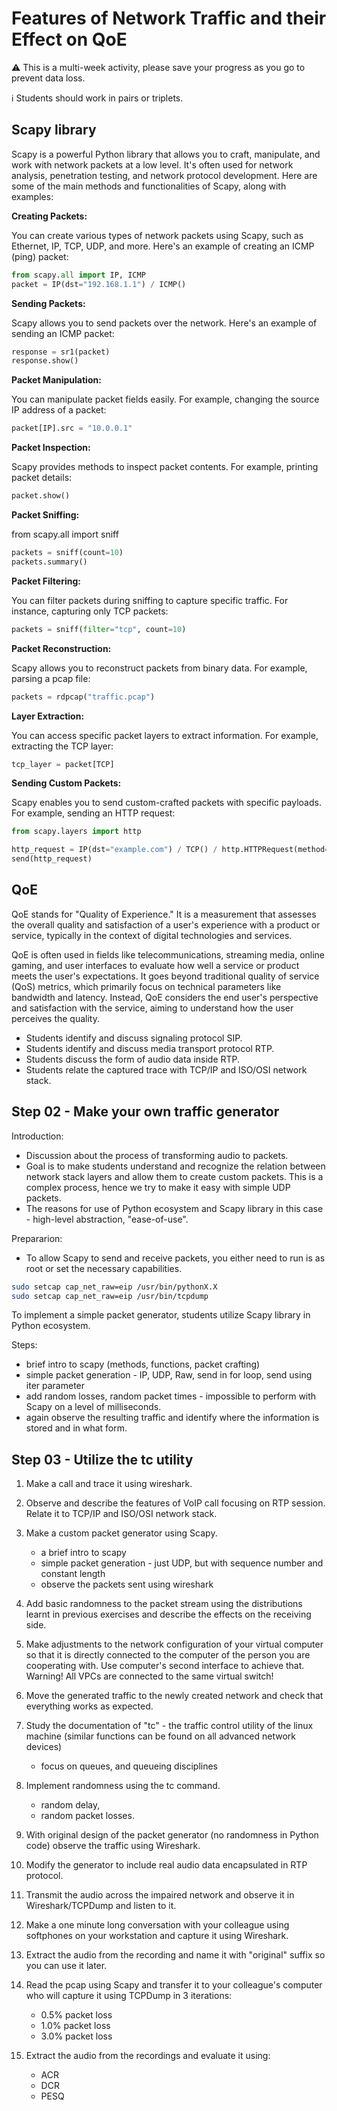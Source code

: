 # Features of Network Traffic and their Effect on QoE

:warning: This is a multi-week activity, please save your progress as you go to prevent data loss.

:information_source: Students should work in pairs or triplets.

## Scapy library

Scapy is a powerful Python library that allows you to craft, manipulate, and work with network packets at a low level. It's often used for network analysis, penetration testing, and network protocol development. Here are some of the main methods and functionalities of Scapy, along with examples:

**Creating Packets:**

You can create various types of network packets using Scapy, such as Ethernet, IP, TCP, UDP, and more. Here's an example of creating an ICMP (ping) packet:

```python
from scapy.all import IP, ICMP
packet = IP(dst="192.168.1.1") / ICMP()
```

**Sending Packets:**

Scapy allows you to send packets over the network. Here's an example of sending an ICMP packet:

```python
response = sr1(packet)
response.show()
```

**Packet Manipulation:**

You can manipulate packet fields easily. For example, changing the source IP address of a packet:

```python
packet[IP].src = "10.0.0.1"
```

**Packet Inspection:**

Scapy provides methods to inspect packet contents. For example, printing packet details:

```python
packet.show()
```

**Packet Sniffing:**

from scapy.all import sniff

```python
packets = sniff(count=10)
packets.summary()
```

**Packet Filtering:**

You can filter packets during sniffing to capture specific traffic. For instance, capturing only TCP packets:

```python
packets = sniff(filter="tcp", count=10)
```

**Packet Reconstruction:**

Scapy allows you to reconstruct packets from binary data. For example, parsing a pcap file:

```python
packets = rdpcap("traffic.pcap")
```

**Layer Extraction:**

You can access specific packet layers to extract information. For example, extracting the TCP layer:

```python
tcp_layer = packet[TCP]
```

**Sending Custom Packets:**

Scapy enables you to send custom-crafted packets with specific payloads. For example, sending an HTTP request:

```python
from scapy.layers import http

http_request = IP(dst="example.com") / TCP() / http.HTTPRequest(method="GET")
send(http_request)
```

## QoE

QoE stands for "Quality of Experience." It is a measurement that assesses the overall quality and satisfaction of a user's experience with a product or service, typically in the context of digital technologies and services.

QoE is often used in fields like telecommunications, streaming media, online gaming, and user interfaces to evaluate how well a service or product meets the user's expectations. It goes beyond traditional quality of service (QoS) metrics, which primarily focus on technical parameters like bandwidth and latency. Instead, QoE considers the end user's perspective and satisfaction with the service, aiming to understand how the user perceives the quality.










  - Students identify and discuss signaling protocol SIP.
  - Students identify and discuss media transport protocol RTP.
  - Students discuss the form of audio data inside RTP.
- Students relate the captured trace with TCP/IP and ISO/OSI network stack.

## Step 02 - Make your own traffic generator

Introduction:

- Discussion about the process of transforming audio to packets.
- Goal is to make students understand and recognize the relation between network stack layers and allow them to create custom packets. This is a complex process, hence we try to make it easy with simple UDP packets.
- The reasons for use of Python ecosystem and Scapy library in this case - high-level abstraction, "ease-of-use".

Prepararion:

- To allow Scapy to send and receive packets, you either need to run is as root or set the necessary capabilities.

```bash
sudo setcap cap_net_raw=eip /usr/bin/pythonX.X
sudo setcap cap_net_raw=eip /usr/bin/tcpdump
```

To implement a simple packet generator, students utilize Scapy library in Python ecosystem.

Steps:

- brief intro to scapy (methods, functions, packet crafting)
- simple packet generation - IP, UDP, Raw, send in for loop, send using iter parameter
- add random losses, random packet times - impossible to perform with Scapy on a level of milliseconds.
- again observe the resulting traffic and identify where the information is stored and in what form.

## Step 03 - Utilize the tc utility

1. Make a call and trace it using wireshark.
2. Observe and describe the features of VoIP call focusing on RTP session. Relate it to TCP/IP and ISO/OSI network stack.
3. Make a custom packet generator using Scapy.
   - a brief intro to scapy
   - simple packet generation - just UDP, but with sequence number and constant length
   - observe the packets sent using wireshark
4. Add basic randomness to the packet stream using the distributions learnt in previous exercises and describe the effects on the receiving side.

5. Make adjustments to the network configuration of your virtual computer so that it is directly connected to the computer of the person you are cooperating with. Use computer's second interface to achieve that. Warning! All VPCs are connected to the same virtual switch!
6. Move the generated traffic to the newly created network and check that everything works as expected.
7. Study the documentation of "tc" - the traffic control utility of the linux machine (similar functions can be found on all advanced network devices)
   - focus on queues, and queueing disciplines
8. Implement randomness using the tc command.
   - random delay,
   - random packet losses.
9. With original design of the packet generator (no randomness in Python code) observe the traffic using Wireshark.

10. Modify the generator to include real audio data encapsulated in RTP protocol.
11. Transmit the audio across the impaired network and observe it in Wireshark/TCPDump and listen to it.

12. Make a one minute long conversation with your colleague using softphones on your workstation and capture it using Wireshark.
13. Extract the audio from the recording and name it with "original" suffix so you can use it later.
14. Read the pcap using Scapy and transfer it to your colleague's computer who will capture it using TCPDump in 3 iterations:
    - 0.5% packet loss
    - 1.0% packet loss
    - 3.0% packet loss
15. Extract the audio from the recordings and evaluate it using:
    - ACR
    - DCR
    - PESQ
